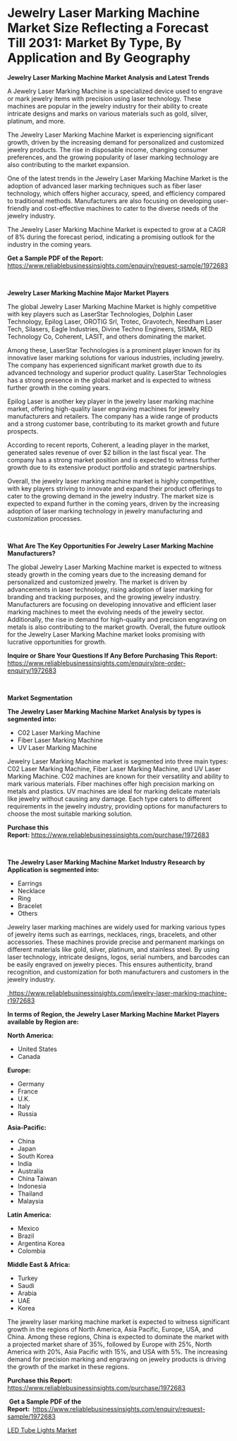 <p><h1>Jewelry Laser Marking Machine Market Size Reflecting a Forecast Till 2031: Market By Type, By Application and By Geography</h1></p><p><strong>Jewelry Laser Marking Machine Market Analysis and Latest Trends</strong></p>
<p><p>A Jewelry Laser Marking Machine is a specialized device used to engrave or mark jewelry items with precision using laser technology. These machines are popular in the jewelry industry for their ability to create intricate designs and marks on various materials such as gold, silver, platinum, and more.</p><p>The Jewelry Laser Marking Machine Market is experiencing significant growth, driven by the increasing demand for personalized and customized jewelry products. The rise in disposable income, changing consumer preferences, and the growing popularity of laser marking technology are also contributing to the market expansion.</p><p>One of the latest trends in the Jewelry Laser Marking Machine Market is the adoption of advanced laser marking techniques such as fiber laser technology, which offers higher accuracy, speed, and efficiency compared to traditional methods. Manufacturers are also focusing on developing user-friendly and cost-effective machines to cater to the diverse needs of the jewelry industry.</p><p>The Jewelry Laser Marking Machine Market is expected to grow at a CAGR of 8% during the forecast period, indicating a promising outlook for the industry in the coming years.</p></p>
<p><strong>Get a Sample PDF of the Report:&nbsp;</strong> <a href="https://www.reliablebusinessinsights.com/enquiry/request-sample/1972683">https://www.reliablebusinessinsights.com/enquiry/request-sample/1972683</a></p>
<p>&nbsp;</p>
<p><strong>Jewelry Laser Marking Machine Major Market Players</strong></p>
<p><p>The global Jewelry Laser Marking Machine Market is highly competitive with key players such as LaserStar Technologies, Dolphin Laser Technology, Epilog Laser, OROTIG Srl, Trotec, Gravotech, Needham Laser Tech, Silasers, Eagle Industries, Divine Techno Engineers, SISMA, RED Technology Co, Coherent, LASIT, and others dominating the market.</p><p>Among these, LaserStar Technologies is a prominent player known for its innovative laser marking solutions for various industries, including jewelry. The company has experienced significant market growth due to its advanced technology and superior product quality. LaserStar Technologies has a strong presence in the global market and is expected to witness further growth in the coming years.</p><p>Epilog Laser is another key player in the jewelry laser marking machine market, offering high-quality laser engraving machines for jewelry manufacturers and retailers. The company has a wide range of products and a strong customer base, contributing to its market growth and future prospects.</p><p>According to recent reports, Coherent, a leading player in the market, generated sales revenue of over $2 billion in the last fiscal year. The company has a strong market position and is expected to witness further growth due to its extensive product portfolio and strategic partnerships.</p><p>Overall, the jewelry laser marking machine market is highly competitive, with key players striving to innovate and expand their product offerings to cater to the growing demand in the jewelry industry. The market size is expected to expand further in the coming years, driven by the increasing adoption of laser marking technology in jewelry manufacturing and customization processes.</p></p>
<p>&nbsp;</p>
<p><strong>What Are The Key Opportunities For Jewelry Laser Marking Machine Manufacturers?</strong></p>
<p><p>The global Jewelry Laser Marking Machine market is expected to witness steady growth in the coming years due to the increasing demand for personalized and customized jewelry. The market is driven by advancements in laser technology, rising adoption of laser marking for branding and tracking purposes, and the growing jewelry industry. Manufacturers are focusing on developing innovative and efficient laser marking machines to meet the evolving needs of the jewelry sector. Additionally, the rise in demand for high-quality and precision engraving on metals is also contributing to the market growth. Overall, the future outlook for the Jewelry Laser Marking Machine market looks promising with lucrative opportunities for growth.</p></p>
<p><strong>Inquire or Share Your Questions If Any Before Purchasing This Report:</strong> <a href="https://www.reliablebusinessinsights.com/enquiry/pre-order-enquiry/1972683">https://www.reliablebusinessinsights.com/enquiry/pre-order-enquiry/1972683</a></p>
<p>&nbsp;</p>
<p><strong>Market Segmentation</strong></p>
<p><strong>The Jewelry Laser Marking Machine Market Analysis by types is segmented into:</strong></p>
<p><ul><li>C02 Laser Marking Machine</li><li>Fiber Laser Marking Machine</li><li>UV Laser Marking Machine</li></ul></p>
<p><p>Jewelry Laser Marking Machine market is segmented into three main types: C02 Laser Marking Machine, Fiber Laser Marking Machine, and UV Laser Marking Machine. C02 machines are known for their versatility and ability to mark various materials. Fiber machines offer high precision marking on metals and plastics. UV machines are ideal for marking delicate materials like jewelry without causing any damage. Each type caters to different requirements in the jewelry industry, providing options for manufacturers to choose the most suitable marking solution.</p></p>
<p><strong>Purchase this Report:&nbsp;</strong><a href="https://www.reliablebusinessinsights.com/purchase/1972683">https://www.reliablebusinessinsights.com/purchase/1972683</a></p>
<p>&nbsp;</p>
<p><strong>The Jewelry Laser Marking Machine Market Industry Research by Application is segmented into:</strong></p>
<p><ul><li>Earrings</li><li>Necklace</li><li>Ring</li><li>Bracelet</li><li>Others</li></ul></p>
<p><p>Jewelry laser marking machines are widely used for marking various types of jewelry items such as earrings, necklaces, rings, bracelets, and other accessories. These machines provide precise and permanent markings on different materials like gold, silver, platinum, and stainless steel. By using laser technology, intricate designs, logos, serial numbers, and barcodes can be easily engraved on jewelry pieces. This ensures authenticity, brand recognition, and customization for both manufacturers and customers in the jewelry industry.</p></p>
<p><a href="https://www.reliablebusinessinsights.com/jewelry-laser-marking-machine-r1972683">&nbsp;https://www.reliablebusinessinsights.com/jewelry-laser-marking-machine-r1972683</a></p>
<p><strong>In terms of Region, the Jewelry Laser Marking Machine Market Players available by Region are:</strong></p>
<p>
    <p> <strong> North America: </strong>
        <ul>
            <li>United States</li>
            <li>Canada</li>
        </ul>
        </p> 
    <p> <strong> Europe: </strong>
        <ul>
            <li>Germany</li>
            <li>France</li>
            <li>U.K.</li>
            <li>Italy</li>
            <li>Russia</li>
        </ul>
        </p> 
    <p> <strong> Asia-Pacific: </strong>
        <ul>
            <li>China</li>
            <li>Japan</li>
            <li>South Korea</li>
            <li>India</li>
            <li>Australia</li>
            <li>China Taiwan</li>
            <li>Indonesia</li>
            <li>Thailand</li>
            <li>Malaysia</li>
        </ul>
        </p> 
    <p> <strong> Latin America: </strong>
        <ul>
            <li>Mexico</li>
            <li>Brazil</li>
            <li>Argentina Korea</li>
            <li>Colombia</li>
        </ul>
        </p> 
    <p> <strong> Middle East & Africa: </strong>
        <ul>
            <li>Turkey</li>
            <li>Saudi</li>
            <li>Arabia</li>
            <li>UAE</li>
            <li>Korea</li>
        </ul>
    </p>
    </p>
<p><p>The jewelry laser marking machine market is expected to witness significant growth in the regions of North America, Asia Pacific, Europe, USA, and China. Among these regions, China is expected to dominate the market with a projected market share of 35%, followed by Europe with 25%, North America with 20%, Asia Pacific with 15%, and USA with 5%. The increasing demand for precision marking and engraving on jewelry products is driving the growth of the market in these regions.</p></p>
<p><strong>Purchase this Report: </strong><a href="https://www.reliablebusinessinsights.com/purchase/1972683">https://www.reliablebusinessinsights.com/purchase/1972683</a></p>
<p>&nbsp;<strong>Get a Sample PDF of the Report:&nbsp;&nbsp;</strong><a href="https://www.reliablebusinessinsights.com/enquiry/request-sample/1972683">https://www.reliablebusinessinsights.com/enquiry/request-sample/1972683</a></p>
<p><strong></strong></p>
<p><p><a href="https://github.com/sahanad234/Market-Research-Report-List-1/blob/main/led-tube-lights-market.md">LED Tube Lights Market</a></p></p>